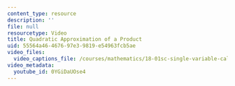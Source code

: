 ```yaml
---
content_type: resource
description: ''
file: null
resourcetype: Video
title: Quadratic Approximation of a Product
uid: 55564a46-4676-97e3-9819-e54963fcb5ae
video_files:
  video_captions_file: /courses/mathematics/18-01sc-single-variable-calculus-fall-2010/unit-2-applications-of-differentiation/part-a-approximation-and-curve-sketching/session-26-using-quadratic-approximations/quadratic-approximation-of-a-product/0YGiDaUOse4.vtt
video_metadata:
  youtube_id: 0YGiDaUOse4
---
```

